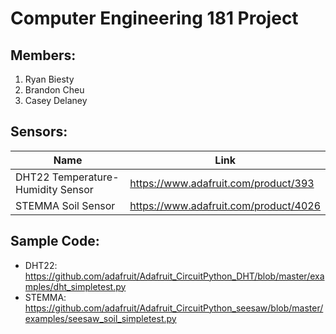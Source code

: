 # Computer Engineering 181 Project
##  Members:
1. Ryan Biesty
2. Brandon Cheu
3. Casey Delaney

## Sensors:
Name   | Link
------ | -------------------------------------
DHT22 Temperature-Humidity Sensor | https://www.adafruit.com/product/393
STEMMA Soil Sensor | https://www.adafruit.com/product/4026

## Sample Code:
* DHT22: https://github.com/adafruit/Adafruit_CircuitPython_DHT/blob/master/examples/dht_simpletest.py
* STEMMA: https://github.com/adafruit/Adafruit_CircuitPython_seesaw/blob/master/examples/seesaw_soil_simpletest.py


